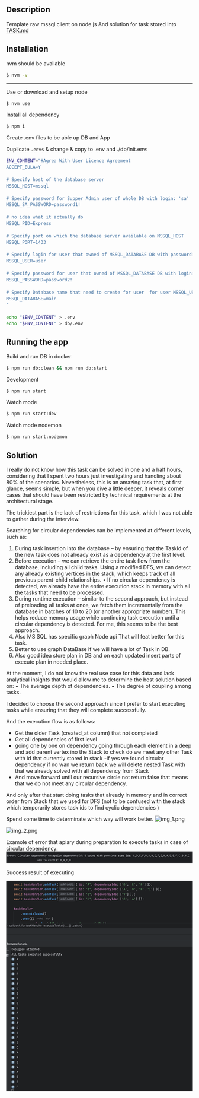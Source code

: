 ## Description
Template raw mssql client on node.js And solution for task stored into [TASK.md](TASK.md)

## Installation

nvm should be available
```sh
$ nvm -v
```
---
Use or download and setup node
```bash
$ nvm use
```
Install all dependency
```bash
$ npm i
```
Create .env files to be able up DB and App

Duplicate `.envs` & change & copy to .env and ./db/init.env:
```bash
ENV_CONTENT="#Agrea With User Licence Agreement
ACCEPT_EULA=Y

# Specify host of the database server
MSSQL_HOST=mssql

# Specify password for Supper Admin user of whole DB with login: 'sa'
MSSQL_SA_PASSWORD=password1!

# no idea what it actually do
MSSQL_PID=Express

# Specify port on which the database server available on MSSQL_HOST 
MSSQL_PORT=1433

# Specify login for user that owned of MSSQL_DATABASE DB with password: MSSQL_PASSWORD
MSSQL_USER=user

# Specify password for user that owned of MSSQL_DATABASE DB with login: MSSQL_USER
MSSQL_PASSWORD=password2!

# Specify Database name that need to create for user  for user MSSQL_USER
MSSQL_DATABASE=main
"

echo "$ENV_CONTENT" > .env 
echo "$ENV_CONTENT" > db/.env
```

## Running the app
Build and run DB in docker
```bash
$ npm run db:clean && npm run db:start
```

Development
```bash
$ npm run start
```

Watch mode
```bash
$ npm run start:dev
```

Watch mode nodemon
```bash
$ npm run start:nodemon
```

## Solution 

I really do not know how this task can be solved in one and a half hours, considering that I spent two hours just investigating and handling about 80% of the scenarios. Nevertheless, this is an amazing task that, at first glance, seems simple, but when you dive a little deeper, it reveals corner cases that should have been restricted by technical requirements at the architectural stage.

The trickiest part is the lack of restrictions for this task, which I was not able to gather during the interview.

Searching for circular dependencies can be implemented at different levels, such as:
1.	During task insertion into the database – by ensuring that the TaskId of the new task does not already exist as a dependency at the first level.
2.	Before execution – we can retrieve the entire task flow from the database, including all child tasks. Using a modified DFS, we can detect any already existing vertices in the stack, which keeps track of all previous parent-child relationships.
•	If no circular dependency is detected, we already have the entire execution stack in memory with all the tasks that need to be processed.
3.	During runtime execution – similar to the second approach, but instead of preloading all tasks at once, we fetch them incrementally from the database in batches of 10 to 20 (or another appropriate number). This helps reduce memory usage while continuing task execution until a circular dependency is detected. For me, this seems to be the best approach.
4.  Also MS SQL has specific graph Node api That will feat better for this task.
5.  Better to use graph DataBase if we will have a lot of Task in DB.
6.  Also good idea store plan in DB and on each updated insert parts of execute plan in needed place.

At the moment, I do not know the real use case for this data and lack analytical insights that would allow me to determine the best solution based on:
•	The average depth of dependencies.
•	The degree of coupling among tasks.

I decided to choose the second approach since I prefer to start executing tasks while ensuring that they will complete successfully.

And the execution flow is as follows:

- Get the older Task (created_at column) that not completed
- Get all dependencies of first level 
- going one by one on dependency going through each element in a deep and add parent vertex ino the Stack to check 
do we meet any other Task with id that currently stored in stack -if yes we found circular dependency 
if no wan we return back we will delete nested Task with that we already solved with all dependency from Stack
- And move forward until our recursive circle not return false that means that we do not meet any circular dependency. 

And only after that start doing tasks that already in memory and in correct order from Stack that we used for DFS 
(not to be confused with the stack which temporarily stores task ids to find cyclic dependencies )

Spend some time to determinate which way will work better.
![img_1.png](img_1.png)

![img_2.png](img_2.png)


Examole of error that apiary during preparation to execute tasks in case of circular dependency:
![img.png](img.png)

Success result of executing 

![img_3.png](img_3.png)
